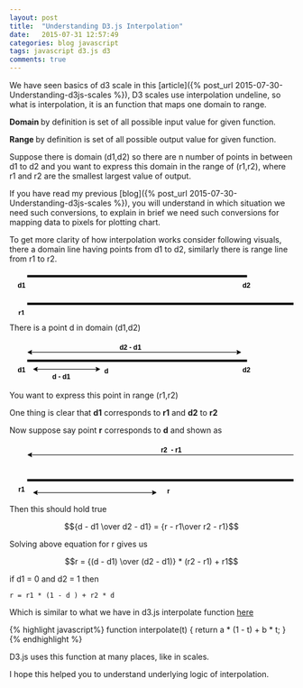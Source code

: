 ```yaml
---
layout: post
title:  "Understanding D3.js Interpolation"
date:   2015-07-31 12:57:49
categories: blog javascript
tags: javascript d3.js d3
comments: true
---
```


We have seen basics of d3 scale in this [article]({% post_url 2015-07-30-Understanding-d3js-scales %}), D3 scales use interpolation undeline, so what is interpolation, it is an function that maps one domain to range.

<script src='https://cdn.mathjax.org/mathjax/latest/MathJax.js?config=TeX-AMS-MML_HTMLorMML'></script>

<script type="text/x-mathjax-config">
  MathJax.Hub.Config({tex2jax: {inlineMath: [['$','$'], ['\\(','\\)']]}});
</script>

<strong> Domain </strong> by definition is set of all possible input value for given function.

<strong> Range </strong> by definition is set of all possible output value for given function.

Suppose there is domain (d1,d2) so there are n number of points in between d1 to d2 and you want to express this domain in the range of (r1,r2), where r1 and r2 are the smallest largest value of output.

If you have read my previous [blog]({% post_url 2015-07-30-Understanding-d3js-scales %}), you will understand in which situation we need such conversions, to explain in brief we need such conversions for mapping data to pixels for plotting chart. 

To get more clarity of how interpolation works consider following visuals, there a domain line having points from d1 to d2, similarly there is range line from r1 to r2.

<svg xmlns="http://www.w3.org/2000/svg" xmlns:xlink="http://www.w3.org/1999/xlink" width="442px" height="35px" version="1.1"><defs/><g transform="translate(0.5,0.5)"><path d="M 31 8 L 421 8" fill="none" stroke="#000000" stroke-width="4" stroke-miterlimit="10" pointer-events="none"/><rect x="1" y="13" width="40" height="20" fill="none" stroke="none" pointer-events="none"/><g transform="translate(13,17)"><switch><foreignObject pointer-events="all" width="16" height="16" requiredFeatures="http://www.w3.org/TR/SVG11/feature#Extensibility"><div xmlns="http://www.w3.org/1999/xhtml" style="display: inline-block; font-size: 12px; font-family: Helvetica; color: rgb(0, 0, 0); line-height: 1.2; vertical-align: top; overflow: hidden; max-height: 16px; max-width: 36px; width: 16px; white-space: normal; text-align: center;"><div xmlns="http://www.w3.org/1999/xhtml" style="display:inline-block;text-align:inherit;text-decoration:inherit;"><b>d1</b></div></div></foreignObject><text x="8" y="14" fill="#000000" text-anchor="middle" font-size="12px" font-family="Helvetica">[Not supported by viewer]</text></switch></g><rect x="400" y="13" width="40" height="20" fill="none" stroke="none" pointer-events="none"/><g transform="translate(412,17)"><switch><foreignObject pointer-events="all" width="16" height="16" requiredFeatures="http://www.w3.org/TR/SVG11/feature#Extensibility"><div xmlns="http://www.w3.org/1999/xhtml" style="display: inline-block; font-size: 12px; font-family: Helvetica; color: rgb(0, 0, 0); line-height: 1.2; vertical-align: top; overflow: hidden; max-height: 16px; max-width: 36px; width: 16px; white-space: normal; text-align: center;"><div xmlns="http://www.w3.org/1999/xhtml" style="display:inline-block;text-align:inherit;text-decoration:inherit;"><b>d2</b></div></div></foreignObject><text x="8" y="14" fill="#000000" text-anchor="middle" font-size="12px" font-family="Helvetica">[Not supported by viewer]</text></switch></g></g></svg>


<svg xmlns="http://www.w3.org/2000/svg" xmlns:xlink="http://www.w3.org/1999/xlink" width="621px" height="35px" version="1.1"><defs/><g transform="translate(0.5,0.5)"><path d="M 31 8 L 591 8" fill="none" stroke="#000000" stroke-width="4" stroke-miterlimit="10" pointer-events="none"/><rect x="1" y="13" width="40" height="20" fill="none" stroke="none" pointer-events="none"/><g transform="translate(14,17)"><switch><foreignObject pointer-events="all" width="14" height="16" requiredFeatures="http://www.w3.org/TR/SVG11/feature#Extensibility"><div xmlns="http://www.w3.org/1999/xhtml" style="display: inline-block; font-size: 12px; font-family: Helvetica; color: rgb(0, 0, 0); line-height: 1.2; vertical-align: top; overflow: hidden; max-height: 16px; max-width: 36px; width: 14px; white-space: normal; text-align: center;"><div xmlns="http://www.w3.org/1999/xhtml" style="display:inline-block;text-align:inherit;text-decoration:inherit;"><b>r1</b></div></div></foreignObject><text x="7" y="14" fill="#000000" text-anchor="middle" font-size="12px" font-family="Helvetica">[Not supported by viewer]</text></switch></g><rect x="579" y="13" width="40" height="20" fill="none" stroke="none" pointer-events="none"/><g transform="translate(592,17)"><switch><foreignObject pointer-events="all" width="14" height="16" requiredFeatures="http://www.w3.org/TR/SVG11/feature#Extensibility"><div xmlns="http://www.w3.org/1999/xhtml" style="display: inline-block; font-size: 12px; font-family: Helvetica; color: rgb(0, 0, 0); line-height: 1.2; vertical-align: top; overflow: hidden; max-height: 16px; max-width: 36px; width: 14px; white-space: normal; text-align: center;"><div xmlns="http://www.w3.org/1999/xhtml" style="display:inline-block;text-align:inherit;text-decoration:inherit;"><b>r2</b></div></div></foreignObject><text x="7" y="14" fill="#000000" text-anchor="middle" font-size="12px" font-family="Helvetica">[Not supported by viewer]</text></switch></g></g></svg>



There is a point d in domain (d1,d2)

<svg xmlns="http://www.w3.org/2000/svg" xmlns:xlink="http://www.w3.org/1999/xlink" width="442px" height="75px" version="1.1"><defs/><g transform="translate(0.5,0.5)"><path d="M 31 36 L 421 36" fill="none" stroke="#000000" stroke-width="4" stroke-miterlimit="10" pointer-events="none"/><rect x="1" y="41" width="40" height="20" fill="none" stroke="none" pointer-events="none"/><g transform="translate(13,45)"><switch><foreignObject pointer-events="all" width="16" height="16" requiredFeatures="http://www.w3.org/TR/SVG11/feature#Extensibility"><div xmlns="http://www.w3.org/1999/xhtml" style="display: inline-block; font-size: 12px; font-family: Helvetica; color: rgb(0, 0, 0); line-height: 1.2; vertical-align: top; overflow: hidden; max-height: 16px; max-width: 36px; width: 16px; white-space: normal; text-align: center;"><div xmlns="http://www.w3.org/1999/xhtml" style="display:inline-block;text-align:inherit;text-decoration:inherit;"><b>d1</b></div></div></foreignObject><text x="8" y="14" fill="#000000" text-anchor="middle" font-size="12px" font-family="Helvetica">[Not supported by viewer]</text></switch></g><rect x="151" y="43" width="40" height="20" fill="none" stroke="none" pointer-events="none"/><g transform="translate(167,47)"><switch><foreignObject pointer-events="all" width="9" height="16" requiredFeatures="http://www.w3.org/TR/SVG11/feature#Extensibility"><div xmlns="http://www.w3.org/1999/xhtml" style="display: inline-block; font-size: 12px; font-family: Helvetica; color: rgb(0, 0, 0); line-height: 1.2; vertical-align: top; overflow: hidden; max-height: 16px; max-width: 36px; width: 9px; white-space: normal; text-align: center;"><div xmlns="http://www.w3.org/1999/xhtml" style="display:inline-block;text-align:inherit;text-decoration:inherit;"><b>d</b></div></div></foreignObject><text x="5" y="14" fill="#000000" text-anchor="middle" font-size="12px" font-family="Helvetica">[Not supported by viewer]</text></switch></g><rect x="400" y="41" width="40" height="20" fill="none" stroke="none" pointer-events="none"/><g transform="translate(412,45)"><switch><foreignObject pointer-events="all" width="16" height="16" requiredFeatures="http://www.w3.org/TR/SVG11/feature#Extensibility"><div xmlns="http://www.w3.org/1999/xhtml" style="display: inline-block; font-size: 12px; font-family: Helvetica; color: rgb(0, 0, 0); line-height: 1.2; vertical-align: top; overflow: hidden; max-height: 16px; max-width: 36px; width: 16px; white-space: normal; text-align: center;"><div xmlns="http://www.w3.org/1999/xhtml" style="display:inline-block;text-align:inherit;text-decoration:inherit;"><b>d2</b></div></div></foreignObject><text x="8" y="14" fill="#000000" text-anchor="middle" font-size="12px" font-family="Helvetica">[Not supported by viewer]</text></switch></g><path d="M 47.37 51 L 154.63 51" fill="none" stroke="#000000" stroke-miterlimit="10" pointer-events="none"/><path d="M 42.12 51 L 49.12 47.5 L 47.37 51 L 49.12 54.5 Z" fill="#000000" stroke="#000000" stroke-miterlimit="10" pointer-events="none"/><path d="M 159.88 51 L 152.88 54.5 L 154.63 51 L 152.88 47.5 Z" fill="#000000" stroke="#000000" stroke-miterlimit="10" pointer-events="none"/><rect x="71" y="53" width="40" height="20" fill="none" stroke="none" pointer-events="none"/><g transform="translate(75,57)"><switch><foreignObject pointer-events="all" width="33" height="16" requiredFeatures="http://www.w3.org/TR/SVG11/feature#Extensibility"><div xmlns="http://www.w3.org/1999/xhtml" style="display: inline-block; font-size: 12px; font-family: Helvetica; color: rgb(0, 0, 0); line-height: 1.2; vertical-align: top; overflow: hidden; max-height: 16px; max-width: 36px; width: 33px; white-space: normal; text-align: center;"><div xmlns="http://www.w3.org/1999/xhtml" style="display:inline-block;text-align:inherit;text-decoration:inherit;"><b>d - d1</b></div></div></foreignObject><text x="17" y="14" fill="#000000" text-anchor="middle" font-size="12px" font-family="Helvetica">[Not supported by viewer]</text></switch></g><path d="M 37.37 21 L 404.63 21" fill="none" stroke="#000000" stroke-miterlimit="10" pointer-events="none"/><path d="M 32.12 21 L 39.12 17.5 L 37.37 21 L 39.12 24.5 Z" fill="#000000" stroke="#000000" stroke-miterlimit="10" pointer-events="none"/><path d="M 409.88 21 L 402.88 24.5 L 404.63 21 L 402.88 17.5 Z" fill="#000000" stroke="#000000" stroke-miterlimit="10" pointer-events="none"/><rect x="186" y="1" width="55" height="20" fill="none" stroke="none" pointer-events="none"/><g transform="translate(194,5)"><switch><foreignObject pointer-events="all" width="40" height="16" requiredFeatures="http://www.w3.org/TR/SVG11/feature#Extensibility"><div xmlns="http://www.w3.org/1999/xhtml" style="display: inline-block; font-size: 12px; font-family: Helvetica; color: rgb(0, 0, 0); line-height: 1.2; vertical-align: top; overflow: hidden; max-height: 16px; max-width: 51px; width: 40px; white-space: normal; text-align: center;"><div xmlns="http://www.w3.org/1999/xhtml" style="display:inline-block;text-align:inherit;text-decoration:inherit;"><b>d2 - d1</b></div></div></foreignObject><text x="20" y="14" fill="#000000" text-anchor="middle" font-size="12px" font-family="Helvetica">[Not supported by viewer]</text></switch></g></g></svg>


You want to express this point in range (r1,r2)

One thing is clear that **d1** corresponds to **r1** and **d2** to **r2**

Now suppose say point **r** corresponds to **d** and shown as

<svg xmlns="http://www.w3.org/2000/svg" xmlns:xlink="http://www.w3.org/1999/xlink" width="621px" height="116px" version="1.1"><defs/><g transform="translate(0.5,0.5)"><path d="M 31 66 L 591 66" fill="none" stroke="#000000" stroke-width="4" stroke-miterlimit="10" pointer-events="none"/><rect x="1" y="71" width="40" height="20" fill="none" stroke="none" pointer-events="none"/><g transform="translate(14,75)"><switch><foreignObject pointer-events="all" width="14" height="16" requiredFeatures="http://www.w3.org/TR/SVG11/feature#Extensibility"><div xmlns="http://www.w3.org/1999/xhtml" style="display: inline-block; font-size: 12px; font-family: Helvetica; color: rgb(0, 0, 0); line-height: 1.2; vertical-align: top; overflow: hidden; max-height: 16px; max-width: 36px; width: 14px; white-space: normal; text-align: center;"><div xmlns="http://www.w3.org/1999/xhtml" style="display:inline-block;text-align:inherit;text-decoration:inherit;"><b>r1</b></div></div></foreignObject><text x="7" y="14" fill="#000000" text-anchor="middle" font-size="12px" font-family="Helvetica">[Not supported by viewer]</text></switch></g><rect x="579" y="71" width="40" height="20" fill="none" stroke="none" pointer-events="none"/><g transform="translate(592,75)"><switch><foreignObject pointer-events="all" width="14" height="16" requiredFeatures="http://www.w3.org/TR/SVG11/feature#Extensibility"><div xmlns="http://www.w3.org/1999/xhtml" style="display: inline-block; font-size: 12px; font-family: Helvetica; color: rgb(0, 0, 0); line-height: 1.2; vertical-align: top; overflow: hidden; max-height: 16px; max-width: 36px; width: 14px; white-space: normal; text-align: center;"><div xmlns="http://www.w3.org/1999/xhtml" style="display:inline-block;text-align:inherit;text-decoration:inherit;"><b>r2</b></div></div></foreignObject><text x="7" y="14" fill="#000000" text-anchor="middle" font-size="12px" font-family="Helvetica">[Not supported by viewer]</text></switch></g><rect x="261" y="74" width="40" height="20" fill="none" stroke="none" pointer-events="none"/><g transform="translate(278,78)"><switch><foreignObject pointer-events="all" width="7" height="16" requiredFeatures="http://www.w3.org/TR/SVG11/feature#Extensibility"><div xmlns="http://www.w3.org/1999/xhtml" style="display: inline-block; font-size: 12px; font-family: Helvetica; color: rgb(0, 0, 0); line-height: 1.2; vertical-align: top; overflow: hidden; max-height: 16px; max-width: 36px; width: 7px; white-space: normal; text-align: center;"><div xmlns="http://www.w3.org/1999/xhtml" style="display:inline-block;text-align:inherit;text-decoration:inherit;"><b>r</b></div></div></foreignObject><text x="4" y="14" fill="#000000" text-anchor="middle" font-size="12px" font-family="Helvetica">[Not supported by viewer]</text></switch></g><path d="M 47.37 88 L 254.63 88" fill="none" stroke="#000000" stroke-miterlimit="10" pointer-events="none"/><path d="M 42.12 88 L 49.12 84.5 L 47.37 88 L 49.12 91.5 Z" fill="#000000" stroke="#000000" stroke-miterlimit="10" pointer-events="none"/><path d="M 259.88 88 L 252.88 91.5 L 254.63 88 L 252.88 84.5 Z" fill="#000000" stroke="#000000" stroke-miterlimit="10" pointer-events="none"/><rect x="121" y="94" width="40" height="20" fill="none" stroke="none" pointer-events="none"/><g transform="translate(127,98)"><switch><foreignObject pointer-events="all" width="29" height="16" requiredFeatures="http://www.w3.org/TR/SVG11/feature#Extensibility"><div xmlns="http://www.w3.org/1999/xhtml" style="display: inline-block; font-size: 12px; font-family: Helvetica; color: rgb(0, 0, 0); line-height: 1.2; vertical-align: top; overflow: hidden; max-height: 16px; max-width: 36px; width: 29px; white-space: normal; text-align: center;"><div xmlns="http://www.w3.org/1999/xhtml" style="display:inline-block;text-align:inherit;text-decoration:inherit;"><b>r - r1</b></div></div></foreignObject><text x="15" y="14" fill="#000000" text-anchor="middle" font-size="12px" font-family="Helvetica">[Not supported by viewer]</text></switch></g><path d="M 37.37 21 L 574.63 21" fill="none" stroke="#000000" stroke-miterlimit="10" pointer-events="none"/><path d="M 32.12 21 L 39.12 17.5 L 37.37 21 L 39.12 24.5 Z" fill="#000000" stroke="#000000" stroke-miterlimit="10" pointer-events="none"/><path d="M 579.88 21 L 572.88 24.5 L 574.63 21 L 572.88 17.5 Z" fill="#000000" stroke="#000000" stroke-miterlimit="10" pointer-events="none"/><rect x="261" y="1" width="50" height="20" fill="none" stroke="none" pointer-events="none"/><g transform="translate(267,5)"><switch><foreignObject pointer-events="all" width="39" height="16" requiredFeatures="http://www.w3.org/TR/SVG11/feature#Extensibility"><div xmlns="http://www.w3.org/1999/xhtml" style="display: inline-block; font-size: 12px; font-family: Helvetica; color: rgb(0, 0, 0); line-height: 1.2; vertical-align: top; overflow: hidden; max-height: 16px; max-width: 46px; width: 39px; white-space: normal; text-align: center;"><div xmlns="http://www.w3.org/1999/xhtml" style="display:inline-block;text-align:inherit;text-decoration:inherit;"><b>r2  - r1</b></div></div></foreignObject><text x="20" y="14" fill="#000000" text-anchor="middle" font-size="12px" font-family="Helvetica">[Not supported by viewer]</text></switch></g></g></svg>

Then this should hold true

$${d - d1 \over d2 - d1} = {r - r1\over r2 - r1}$$

Solving above equation for r gives us

$$r = {(d - d1) \over (d2 - d1)} * (r2 - r1) + r1$$


if d1 = 0 and d2 = 1 then
<br>

````
r = r1 * (1 - d ) + r2 * d
````

Which is similar to what we have in d3.js interpolate function [here](https://github.com/mbostock/d3/wiki/Transitions#_interpolate)

{% highlight javascript%}
function interpolate(t) {
  return a * (1 - t) + b * t;
}
{% endhighlight %}

D3.js uses this function at many places, like in scales.

I hope this helped you to understand underlying logic of interpolation.